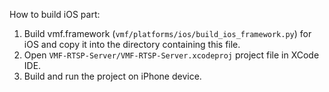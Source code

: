 How to build iOS part:

1. Build vmf.framework (`vmf/platforms/ios/build_ios_framework.py`) for iOS
   and copy it into the directory containing this file.
2. Open `VMF-RTSP-Server/VMF-RTSP-Server.xcodeproj` project file in XCode IDE.
4. Build and run the project on iPhone device.
